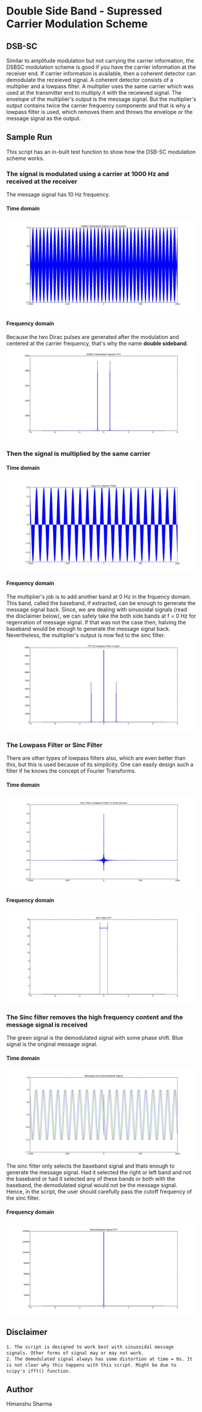 # Double Side Band - Supressed Carrier Modulation Scheme

## DSB-SC 
Similar to amplitude modulation but not carrying the carrier information, the DSBSC modulation scheme is good if you have the carrier information at the receiver end.
If carrier information is available, then a coherent detector can demodulate the receieved signal. A coherent detector consists of a multiplier and a lowpass filter.
A multiplier uses the same carrier which was used at the transmitter end to multiply it with the receieved signal. The envelope of the multiplier's output is the message signal. But the multiplier's output
contains twice the carrier frequency components and that is why a lowpass filter is used, which removes them and throws the envelope or the message signal as the output.

## Sample Run
This script has an in-built test function to show how the DSB-SC modulation scheme works.

### The signal is modulated using a carrier at 1000 Hz and received at the receiver
The message signal has 10 Hz frequency.

#### Time domain
![Modulated Signal](https://github.com/hmnhGeek/Signal-Processing-and-Fourier-Transforms/blob/master/DSBS%20Modulation%20Scheme%20using%20Sinc%20Filter/Sample%20Images/DSBSC%20Modulated%20in%20time%20domain.jpeg)
#### Frequency domain
Because the two Dirac pulses are generated after the modulation and centered at the carrier frequency, that's why the name **double sideband**.
![Frequency domain](https://github.com/hmnhGeek/Signal-Processing-and-Fourier-Transforms/blob/master/DSBS%20Modulation%20Scheme%20using%20Sinc%20Filter/Sample%20Images/DSBSC%20mod%20signal%20fft.jpg)

### Then the signal is multiplied by the same carrier
#### Time domain
![Multiplied Signal](https://github.com/hmnhGeek/Signal-Processing-and-Fourier-Transforms/blob/master/DSBS%20Modulation%20Scheme%20using%20Sinc%20Filter/Sample%20Images/input%20to%20lpf.jpg)
#### Frequency domain
The multiplier's job is to add another band at 0 Hz in the frquency domain. This band, called the baseband, if extracted, can be enough to generate the message signal back. Since, we are dealing with sinusoidal signals (read the disclaimer below), we can safely take the both side bands at f = 0 Hz for regenration of message signal. If that was not the case then, halving the baseband would be enough to generate the message signal back. Nevertheless, the multiplier's output is now fed to the sinc filter.
![Frequency domain](https://github.com/hmnhGeek/Signal-Processing-and-Fourier-Transforms/blob/master/DSBS%20Modulation%20Scheme%20using%20Sinc%20Filter/Sample%20Images/input%20lpf%20fft.jpg)

### The Lowpass Filter or Sinc Filter
There are other types of lowpass filters also, which are even better than this, but this is used because of its simplicity. One can easily design such a filter if he knows the concept of Fourier Transforms.
#### Time domain
![Sinc Filter](https://github.com/hmnhGeek/Signal-Processing-and-Fourier-Transforms/blob/master/DSBS%20Modulation%20Scheme%20using%20Sinc%20Filter/Sample%20Images/sinc%20filter.jpg)
#### Frequency domain
![Frequency domain](https://github.com/hmnhGeek/Signal-Processing-and-Fourier-Transforms/blob/master/DSBS%20Modulation%20Scheme%20using%20Sinc%20Filter/Sample%20Images/sinc%20filter%20fft.jpg)

### The Sinc filter removes the high frequency content and the message signal is received
The green signal is the demodulated signal with some phase shift. Blue signal is the original message signal.
#### Time domain
![Message Signal](https://github.com/hmnhGeek/Signal-Processing-and-Fourier-Transforms/blob/master/DSBS%20Modulation%20Scheme%20using%20Sinc%20Filter/Sample%20Images/demodulated.jpg)
The sinc filter only selects the baseband signal and thats enough to generate the message signal. Had it selected the right or left band and not the baseband or had it selected any of these bands or both with the baseband, the demodulated signal would not be the message signal. Hence, in the script, the user should carefully pass the cutoff frequency of the sinc filter.
#### Frequency domain
![Frequency domain](https://github.com/hmnhGeek/Signal-Processing-and-Fourier-Transforms/blob/master/DSBS%20Modulation%20Scheme%20using%20Sinc%20Filter/Sample%20Images/demodulated%20fft.jpg)

## Disclaimer
    1. The script is designed to work best with sinusoidal message signals. Other forms of signal may or may not work. 
    2. The demodulated signal always has some distortion at time = 0s. It is not clear why this happens with this script. Might be due to scipy's ifft() function.

## Author
Himanshu Sharma
